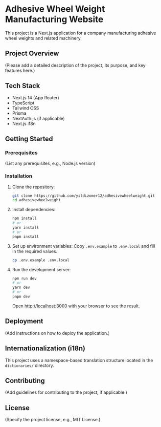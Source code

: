 # Adhesive Wheel Weight Manufacturing Website

This project is a Next.js application for a company manufacturing adhesive wheel weights and related machinery.

## Project Overview

(Please add a detailed description of the project, its purpose, and key features here.)

## Tech Stack

*   Next.js 14 (App Router)
*   TypeScript
*   Tailwind CSS
*   Prisma
*   NextAuth.js (if applicable)
*   Next.js i18n

## Getting Started

### Prerequisites

(List any prerequisites, e.g., Node.js version)

### Installation

1.  Clone the repository:
    ```bash
    git clone https://github.com/yildizomer12/adhesivewheelweight.git
    cd adhesivewheelweight
    ```
2.  Install dependencies:
    ```bash
    npm install
    # or
    yarn install
    # or
    pnpm install
    ```
3.  Set up environment variables:
    Copy `.env.example` to `.env.local` and fill in the required values.
    ```bash
    cp .env.example .env.local
    ```
4.  Run the development server:
    ```bash
    npm run dev
    # or
    yarn dev
    # or
    pnpm dev
    ```
    Open [http://localhost:3000](http://localhost:3000) with your browser to see the result.

## Deployment

(Add instructions on how to deploy the application.)

## Internationalization (i18n)

This project uses a namespace-based translation structure located in the `dictionaries/` directory.

## Contributing

(Add guidelines for contributing to the project, if applicable.)

## License

(Specify the project license, e.g., MIT License.)
